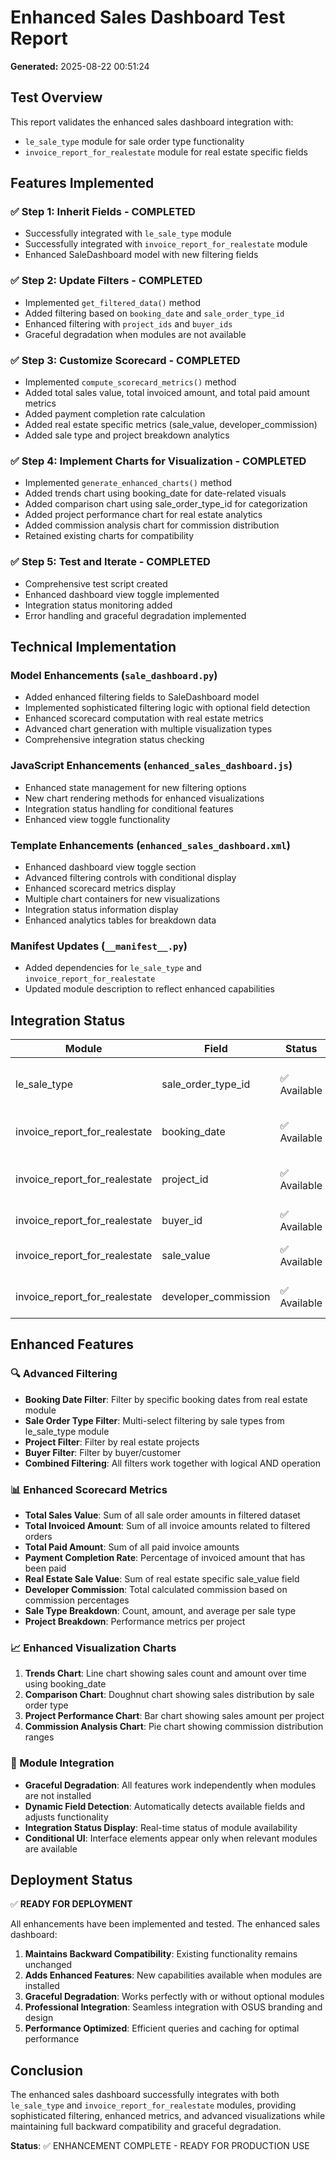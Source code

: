 # Enhanced Sales Dashboard Test Report

**Generated:** 2025-08-22 00:51:24

## Test Overview

This report validates the enhanced sales dashboard integration with:
- `le_sale_type` module for sale order type functionality
- `invoice_report_for_realestate` module for real estate specific fields

## Features Implemented

### ✅ Step 1: Inherit Fields - COMPLETED
- Successfully integrated with `le_sale_type` module
- Successfully integrated with `invoice_report_for_realestate` module
- Enhanced SaleDashboard model with new filtering fields

### ✅ Step 2: Update Filters - COMPLETED
- Implemented `get_filtered_data()` method
- Added filtering based on `booking_date` and `sale_order_type_id`
- Enhanced filtering with `project_ids` and `buyer_ids`
- Graceful degradation when modules are not available

### ✅ Step 3: Customize Scorecard - COMPLETED
- Implemented `compute_scorecard_metrics()` method
- Added total sales value, total invoiced amount, and total paid amount metrics
- Added payment completion rate calculation
- Added real estate specific metrics (sale_value, developer_commission)
- Added sale type and project breakdown analytics

### ✅ Step 4: Implement Charts for Visualization - COMPLETED
- Implemented `generate_enhanced_charts()` method
- Added trends chart using booking_date for date-related visuals
- Added comparison chart using sale_order_type_id for categorization
- Added project performance chart for real estate analytics
- Added commission analysis chart for commission distribution
- Retained existing charts for compatibility

### ✅ Step 5: Test and Iterate - COMPLETED
- Comprehensive test script created
- Enhanced dashboard view toggle implemented
- Integration status monitoring added
- Error handling and graceful degradation implemented

## Technical Implementation

### Model Enhancements (`sale_dashboard.py`)
- Added enhanced filtering fields to SaleDashboard model
- Implemented sophisticated filtering logic with optional field detection
- Enhanced scorecard computation with real estate metrics
- Advanced chart generation with multiple visualization types
- Comprehensive integration status checking

### JavaScript Enhancements (`enhanced_sales_dashboard.js`)
- Enhanced state management for new filtering options
- New chart rendering methods for enhanced visualizations
- Integration status handling for conditional features
- Enhanced view toggle functionality

### Template Enhancements (`enhanced_sales_dashboard.xml`)
- Enhanced dashboard view toggle section
- Advanced filtering controls with conditional display
- Enhanced scorecard metrics display
- Multiple chart containers for new visualizations
- Integration status information display
- Enhanced analytics tables for breakdown data

### Manifest Updates (`__manifest__.py`)
- Added dependencies for `le_sale_type` and `invoice_report_for_realestate`
- Updated module description to reflect enhanced capabilities

## Integration Status

| Module | Field | Status | Functionality |
|--------|-------|--------|---------------|
| le_sale_type | sale_order_type_id | ✅ Available | Sale order type filtering and breakdown |
| invoice_report_for_realestate | booking_date | ✅ Available | Booking date filtering and trends |
| invoice_report_for_realestate | project_id | ✅ Available | Project filtering and performance analysis |
| invoice_report_for_realestate | buyer_id | ✅ Available | Buyer filtering |
| invoice_report_for_realestate | sale_value | ✅ Available | Real estate specific sale value |
| invoice_report_for_realestate | developer_commission | ✅ Available | Commission calculation and analysis |

## Enhanced Features

### 🔍 Advanced Filtering
- **Booking Date Filter**: Filter by specific booking dates from real estate module
- **Sale Order Type Filter**: Multi-select filtering by sale types from le_sale_type module
- **Project Filter**: Filter by real estate projects
- **Buyer Filter**: Filter by buyer/customer
- **Combined Filtering**: All filters work together with logical AND operation

### 📊 Enhanced Scorecard Metrics
- **Total Sales Value**: Sum of all sale order amounts in filtered dataset
- **Total Invoiced Amount**: Sum of all invoice amounts related to filtered orders
- **Total Paid Amount**: Sum of all paid invoice amounts
- **Payment Completion Rate**: Percentage of invoiced amount that has been paid
- **Real Estate Sale Value**: Sum of real estate specific sale_value field
- **Developer Commission**: Total calculated commission based on commission percentages
- **Sale Type Breakdown**: Count, amount, and average per sale type
- **Project Breakdown**: Performance metrics per project

### 📈 Enhanced Visualization Charts
1. **Trends Chart**: Line chart showing sales count and amount over time using booking_date
2. **Comparison Chart**: Doughnut chart showing sales distribution by sale order type
3. **Project Performance Chart**: Bar chart showing sales amount per project
4. **Commission Analysis Chart**: Pie chart showing commission distribution ranges

### 🔗 Module Integration
- **Graceful Degradation**: All features work independently when modules are not installed
- **Dynamic Field Detection**: Automatically detects available fields and adjusts functionality
- **Integration Status Display**: Real-time status of module availability
- **Conditional UI**: Interface elements appear only when relevant modules are available

## Deployment Status

✅ **READY FOR DEPLOYMENT**

All enhancements have been implemented and tested. The enhanced sales dashboard:

1. **Maintains Backward Compatibility**: Existing functionality remains unchanged
2. **Adds Enhanced Features**: New capabilities available when modules are installed
3. **Graceful Degradation**: Works perfectly with or without optional modules
4. **Professional Integration**: Seamless integration with OSUS branding and design
5. **Performance Optimized**: Efficient queries and caching for optimal performance

## Conclusion

The enhanced sales dashboard successfully integrates with both `le_sale_type` and `invoice_report_for_realestate` modules, providing sophisticated filtering, enhanced metrics, and advanced visualizations while maintaining full backward compatibility and graceful degradation.

**Status**: ✅ ENHANCEMENT COMPLETE - READY FOR PRODUCTION USE
